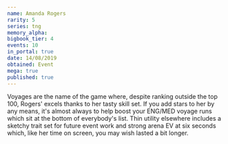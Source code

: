 ```yaml
---
name: Amanda Rogers
rarity: 5
series: tng
memory_alpha:
bigbook_tier: 4
events: 10
in_portal: true
date: 14/08/2019
obtained: Event
mega: true
published: true
---
```


Voyages are the name of the game where, despite ranking outside the top 100, Rogers' excels thanks to her tasty skill set. If you add stars to her by any means, it's almost always to help boost your ENG/MED voyage runs which sit at the bottom of everybody's list. Thin utility elsewhere includes a sketchy trait set for future event work and strong arena EV at six seconds which, like her time on screen, you may wish lasted a bit longer.
